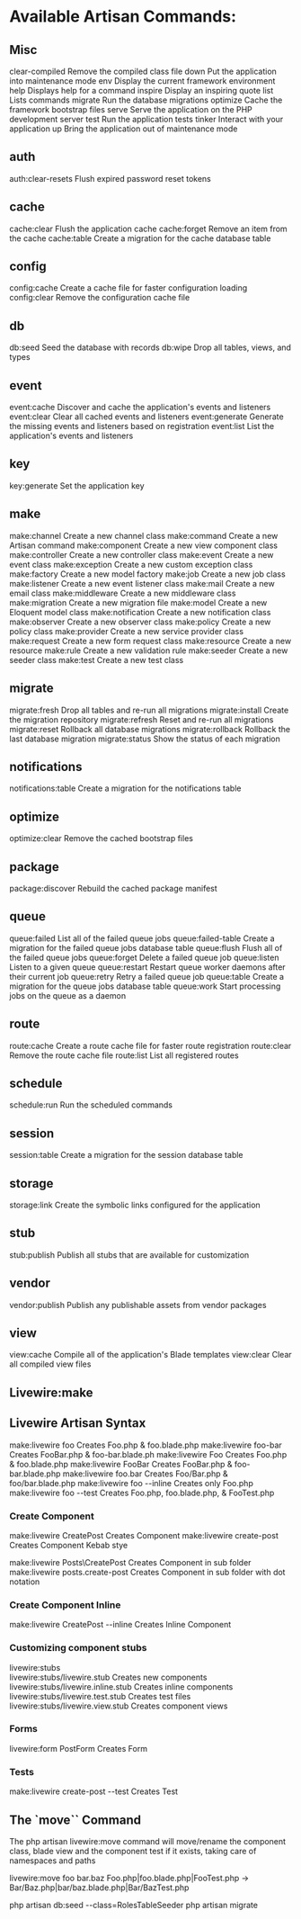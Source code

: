 # Available Artisan Commands:

## Misc
  clear-compiled       Remove the compiled class file
  down                 Put the application into maintenance mode
  env                  Display the current framework environment
  help                 Displays help for a command
  inspire              Display an inspiring quote
  list                 Lists commands
  migrate              Run the database migrations
  optimize             Cache the framework bootstrap files
  serve                Serve the application on the PHP development server
  test                 Run the application tests
  tinker               Interact with your application
  up                   Bring the application out of maintenance mode


## auth
  auth:clear-resets    Flush expired password reset tokens

## cache
  cache:clear          Flush the application cache
  cache:forget         Remove an item from the cache
  cache:table          Create a migration for the cache database table

## config
  config:cache         Create a cache file for faster configuration loading
  config:clear         Remove the configuration cache file

## db
  db:seed              Seed the database with records
  db:wipe              Drop all tables, views, and types

## event
  event:cache          Discover and cache the application's events and listeners
  event:clear          Clear all cached events and listeners
  event:generate       Generate the missing events and listeners based on registration
  event:list           List the application's events and listeners

## key
  key:generate         Set the application key

## make
  make:channel         Create a new channel class
  make:command         Create a new Artisan command
  make:component       Create a new view component class
  make:controller      Create a new controller class
  make:event           Create a new event class
  make:exception       Create a new custom exception class
  make:factory         Create a new model factory
  make:job             Create a new job class
  make:listener        Create a new event listener class
  make:mail            Create a new email class
  make:middleware      Create a new middleware class
  make:migration       Create a new migration file
  make:model           Create a new Eloquent model class
  make:notification    Create a new notification class
  make:observer        Create a new observer class
  make:policy          Create a new policy class
  make:provider        Create a new service provider class
  make:request         Create a new form request class
  make:resource        Create a new resource
  make:rule            Create a new validation rule
  make:seeder          Create a new seeder class
  make:test            Create a new test class

## migrate
  migrate:fresh        Drop all tables and re-run all migrations
  migrate:install      Create the migration repository
  migrate:refresh      Reset and re-run all migrations
  migrate:reset        Rollback all database migrations
  migrate:rollback     Rollback the last database migration
  migrate:status       Show the status of each migration

## notifications
  notifications:table  Create a migration for the notifications table

## optimize
  optimize:clear       Remove the cached bootstrap files

## package
  package:discover     Rebuild the cached package manifest

## queue
  queue:failed         List all of the failed queue jobs
  queue:failed-table   Create a migration for the failed queue jobs database table
  queue:flush          Flush all of the failed queue jobs
  queue:forget         Delete a failed queue job
  queue:listen         Listen to a given queue
  queue:restart        Restart queue worker daemons after their current job
  queue:retry          Retry a failed queue job
  queue:table          Create a migration for the queue jobs database table
  queue:work           Start processing jobs on the queue as a daemon

## route
  route:cache          Create a route cache file for faster route registration
  route:clear          Remove the route cache file
  route:list           List all registered routes

## schedule
  schedule:run         Run the scheduled commands

## session
  session:table        Create a migration for the session database table

## storage
  storage:link         Create the symbolic links configured for the application

## stub
  stub:publish         Publish all stubs that are available for customization

## vendor
  vendor:publish       Publish any publishable assets from vendor packages

## view
  view:cache           Compile all of the application's Blade templates
  view:clear           Clear all compiled view files

## Livewire:make

## Livewire Artisan Syntax
make:livewire foo           Creates Foo.php & foo.blade.php
make:livewire foo-bar       Creates FooBar.php & foo-bar.blade.ph
make:livewire Foo           Creates Foo.php & foo.blade.php
make:livewire FooBar        Creates FooBar.php & foo-bar.blade.php
make:livewire foo.bar       Creates Foo/Bar.php & foo/bar.blade.php
make:livewire foo --inline  Creates only Foo.php
make:livewire foo --test    Creates Foo.php, foo.blade.php, & FooTest.php

### Create Component 
make:livewire CreatePost            Creates Component
make:livewire create-post           Creates Component Kebab stye

make:livewire Posts\\CreatePost     Creates Component in sub folder
make:livewire posts.create-post     Creates Component in sub folder with dot notation

### Create Component Inline
make:livewire CreatePost --inline   Creates Inline Component

### Customizing component stubs
livewire:stubs                        
livewire:stubs/livewire.stub         Creates new components
livewire:stubs/livewire.inline.stub  Creates inline components
livewire:stubs/livewire.test.stub    Creates test files
livewire:stubs/livewire.view.stub    Creates component views

### Forms
livewire:form PostForm               Creates Form

### Tests
make:livewire create-post --test     Creates Test

## The `move`` Command
The php artisan livewire:move command will move/rename the component class, blade view and the component test if it exists, taking care of namespaces and paths

livewire:move foo bar.baz   Foo.php|foo.blade.php|FooTest.php -> Bar/Baz.php|bar/baz.blade.php|Bar/BazTest.php


php artisan db:seed --class=RolesTableSeeder
php artisan migrate




